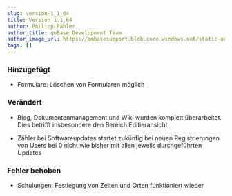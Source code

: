```yaml
---
slug: version-1_1_64
title: Version 1.1.64
author: Philipp Pähler
author_title: qmBase Development Team
author_image_url: https://qmbasesupport.blob.core.windows.net/static-assets/img/persons/paehler_round.png
tags: []
---
```

### Hinzugefügt

*   Formulare: Löschen von Formularen möglich

### Verändert

*   Blog, Dokumentenmanagement und Wiki wurden komplett überarbeitet. Dies betrifft insbesondere den Bereich Editieransicht

*   Zähler bei Softwareupdates startet zukünfig bei neuen Registrierungen von Users bei 0 nicht wie bisher mit allen jeweils durchgeführten Updates

### Fehler behoben

*   Schulungen: Festlegung von Zeiten und Orten funktioniert wieder
